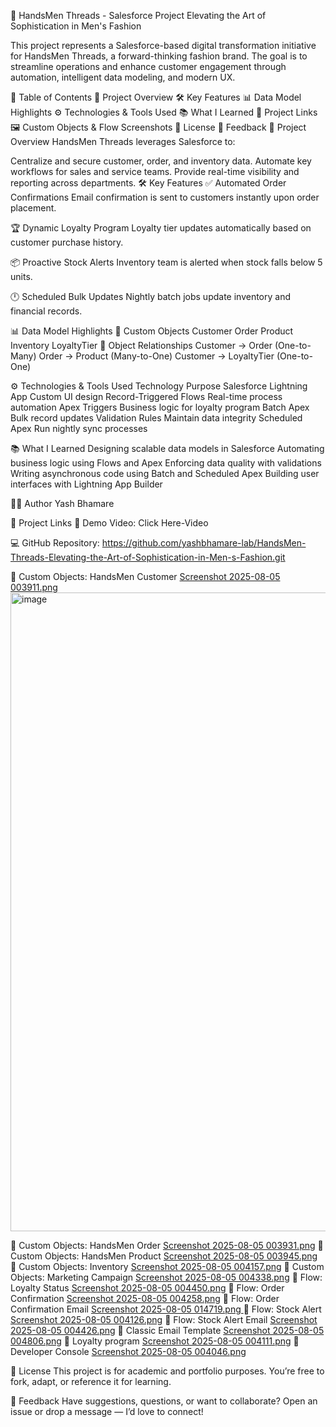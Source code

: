 🧵 HandsMen Threads - Salesforce Project Elevating the Art of Sophistication in Men's Fashion

This project represents a Salesforce-based digital transformation initiative for HandsMen Threads, a forward-thinking fashion brand. The goal is to streamline operations and enhance customer engagement through automation, intelligent data modeling, and modern UX.

📂 Table of Contents 🚀 Project Overview 🛠️ Key Features 📊 Data Model Highlights ⚙️ Technologies & Tools Used 📚 What I Learned 🔗 Project Links 🖼️ Custom Objects & Flow Screenshots 📄 License 💬 Feedback 🚀 Project Overview HandsMen Threads leverages Salesforce to:

Centralize and secure customer, order, and inventory data. Automate key workflows for sales and service teams. Provide real-time visibility and reporting across departments. 🛠️ Key Features ✅ Automated Order Confirmations Email confirmation is sent to customers instantly upon order placement.

🏆 Dynamic Loyalty Program Loyalty tier updates automatically based on customer purchase history.

📦 Proactive Stock Alerts Inventory team is alerted when stock falls below 5 units.

🕛 Scheduled Bulk Updates Nightly batch jobs update inventory and financial records.

📊 Data Model Highlights 🔹 Custom Objects Customer Order Product Inventory LoyaltyTier 🔗 Object Relationships Customer → Order (One-to-Many) Order → Product (Many-to-One) Customer → LoyaltyTier (One-to-One)

⚙️ Technologies & Tools Used Technology Purpose Salesforce Lightning App Custom UI design Record-Triggered Flows Real-time process automation Apex Triggers Business logic for loyalty program Batch Apex Bulk record updates Validation Rules Maintain data integrity Scheduled Apex Run nightly sync processes

📚 What I Learned Designing scalable data models in Salesforce Automating business logic using Flows and Apex Enforcing data quality with validations Writing asynchronous code using Batch and Scheduled Apex Building user interfaces with Lightning App Builder

👨‍💻 Author Yash Bhamare

🔗 Project Links 🎥 Demo Video: Click Here-Video

💻 GitHub Repository: https://github.com/yashbhamare-lab/HandsMen-Threads-Elevating-the-Art-of-Sophistication-in-Men-s-Fashion.git

🔄 Custom Objects: HandsMen Customer [Screenshot 2025-08-05 003911.png](https://github.com/Humendra/HandsMenThreadsProject/blob/8ae25cb81bf044e29259cc2c8ce3db397e325f2b/Screenshot%202025-08-05%20003911.png)
<img width="1919" height="1022" alt="image" src="https://github.com/user-attachments/assets/d4c0924c-a01b-4481-9138-de2fd19562a9" />

🔄 Custom Objects: HandsMen Order [Screenshot 2025-08-05 003931.png](https://github.com/Humendra/HandsMenThreadsProject/blob/8ae25cb81bf044e29259cc2c8ce3db397e325f2b/Screenshot%202025-08-05%20003931.png)
🔄 Custom Objects: HandsMen Product [Screenshot 2025-08-05 003945.png](https://github.com/Humendra/HandsMenThreadsProject/blob/8ae25cb81bf044e29259cc2c8ce3db397e325f2b/Screenshot%202025-08-05%20003945.png)
🔄 Custom Objects: Inventory [Screenshot 2025-08-05 004157.png](https://github.com/Humendra/HandsMenThreadsProject/blob/8ae25cb81bf044e29259cc2c8ce3db397e325f2b/Screenshot%202025-08-05%20004157.png)
🔄 Custom Objects: Marketing Campaign [Screenshot 2025-08-05 004338.png](https://github.com/Humendra/HandsMenThreadsProject/blob/8ae25cb81bf044e29259cc2c8ce3db397e325f2b/Screenshot%202025-08-05%20004338.png)
🔄 Flow: Loyalty Status [Screenshot 2025-08-05 004450.png](https://github.com/Humendra/HandsMenThreadsProject/blob/8ae25cb81bf044e29259cc2c8ce3db397e325f2b/Screenshot%202025-08-05%20004111.png)
🔄 Flow: Order Confirmation [Screenshot 2025-08-05 004258.png](https://github.com/Humendra/HandsMenThreadsProject/blob/8ae25cb81bf044e29259cc2c8ce3db397e325f2b/Screenshot%202025-08-05%20004258.png)
🔄 Flow: Order Confirmation Email [Screenshot 2025-08-05 014719.png ](https://github.com/Humendra/HandsMenThreadsProject/blob/8ae25cb81bf044e29259cc2c8ce3db397e325f2b/Screenshot%202025-08-05%20014719.png)
🔄 Flow: Stock Alert [Screenshot 2025-08-05 004126.png](https://github.com/Humendra/HandsMenThreadsProject/blob/8ae25cb81bf044e29259cc2c8ce3db397e325f2b/Screenshot%202025-08-05%20004126.png)
🔄 Flow: Stock Alert Email [Screenshot 2025-08-05 004426.png](https://github.com/Humendra/HandsMenThreadsProject/blob/8ae25cb81bf044e29259cc2c8ce3db397e325f2b/Screenshot%202025-08-05%20004426.png)
🔄 Classic Email Template [Screenshot 2025-08-05 004806.png](https://github.com/Humendra/HandsMenThreadsProject/blob/8ae25cb81bf044e29259cc2c8ce3db397e325f2b/Screenshot%202025-08-05%20004806.png)
🔄 Loyalty program [Screenshot 2025-08-05 004111.png](https://github.com/Humendra/HandsMenThreadsProject/blob/8ae25cb81bf044e29259cc2c8ce3db397e325f2b/Screenshot%202025-08-05%20004111.png)
🔄 Developer Console [Screenshot 2025-08-05 004046.png](https://github.com/Humendra/HandsMenThreadsProject/blob/8ae25cb81bf044e29259cc2c8ce3db397e325f2b/Screenshot%202025-08-05%20004046.png)

📄 License This project is for academic and portfolio purposes. You’re free to fork, adapt, or reference it for learning.

💬 Feedback Have suggestions, questions, or want to collaborate? Open an issue or drop a message — I’d love to connect!
